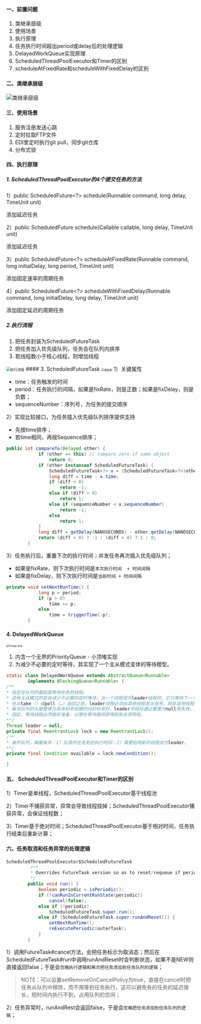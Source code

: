 #### 一、前置问题

1. 类继承层级
1. 使用场景
1. 执行原理
1. 任务执行时间超出period或delay后的处理逻辑
1. DelayedWorkQueue实现原理
1. ScheduledThreadPoolExecutor和Timer的区别
7. scheduleAtFixedRate和scheduleWithFixedDelay的区别

#### 二、类继承层级
![类继承层级](../../src/main/resources/picture/1240-20210115025333812.png)

#### 三、使用场景

1. 服务注册发送心跳
2. 定时拉取FTP文件
3. EDI里定时执行git pull，同步git仓库
4. 分布式锁
#### 四、执行原理

##### 1. ScheduledThreadPoolExecutor的4个提交任务的方法
1）public ScheduledFuture<?> schedule(Runnable command, long delay, TimeUnit unit)

添加延迟任务

2）public <V> ScheduledFuture<V> schedule(Callable<V> callable, long delay, TimeUnit unit)

添加延迟任务

3）public ScheduledFuture<?> scheduleAtFixedRate(Runnable command, long initialDelay, long period, TimeUnit unit)

添加固定速率的周期任务

4）public ScheduledFuture<?> scheduleWithFixedDelay(Runnable command, long initialDelay, long delay, TimeUnit unit)

添加固定延迟的周期任务

##### 2.执行流程

1. 把任务封装为ScheduledFutureTask
1. 把任务加入优先级队列，任务会在队列内排序
1. 若线程数小于核心线程，则增加线程

<img src="../../src/main/resources/picture/1240-20210115025333838.png" alt="执行流程" style="zoom:67%;" />
#### 3. ScheduledFutureTask
<img src="../../src/main/resources/picture/1240-20210115025333817.png" alt="类结构" style="zoom:50%;" />
1）关键属性

* time：任务触发的时间
* period：任务执行的间隔，如果是fixRate，则是正数；如果是fixDelay，则是负数；
* sequenceNumber：序列号，为任务的提交顺序

2）实现比较接口，为任务插入优先级队列排序提供支持
* 先按time排序；
* 若time相同，再按Sequence排序；
```java
public int compareTo(Delayed other) {
            if (other == this) // compare zero if same object
                return 0;
            if (other instanceof ScheduledFutureTask) {
                ScheduledFutureTask<?> x = (ScheduledFutureTask<?>)other;
                long diff = time - x.time;
                if (diff < 0)
                    return -1;
                else if (diff > 0)
                    return 1;
                else if (sequenceNumber < x.sequenceNumber)
                    return -1;
                else
                    return 1;
            }
            long diff = getDelay(NANOSECONDS) - other.getDelay(NANOSECONDS);
            return (diff < 0) ? -1 : (diff > 0) ? 1 : 0;
        }
```
3）任务执行后，重置下次的执行时间；并发任务再次插入优先级队列；
* 如果是fixRate，则下次执行时间是`本次执行时间  + 时间间隔`
* 如果是fixDelay，则下次执行时间是`当前时间 + 时间间隔`
```java
private void setNextRunTime() {
            long p = period;
            if (p > 0)
                time += p;
            else
                time = triggerTime(-p);
        }
```
#### 4. DelayedWorkQueue
<img src="../../src/main/resources/picture/1240-20210115025333789.png" alt="image.png" style="zoom:50%;" />

1. 内含一个无界的PriorityQueue - 小顶堆实现
1. 为减少不必要的定时等待，其实现了一个主从模式变体的等待模型。
```java
static class DelayedWorkQueue extends AbstractQueue<Runnable>
        implements BlockingQueue<Runnable> {
/**
* 指定在队列的最前面等待任务的线程。
* 这种主从模式的变体减少不必要的定时等待。当一个线程成为leader线程时，它只等待下一个延迟过去，而其他线程则无限期地等待。
* 在从take（）或poll（…）返回之前，leader线程必须向其他线程发出信号，除非其他线程在此期间成为leader。
* 每当队列的头被替换为具有较早到期时间的任务时，leader字段将通过重置为null而失效，并向某些等待线程（但不一定是当前的leader）发出信号。
* 因此，等待线程必须做好准备，以便在等待期间获得和失去领导权。
**/
Thread leader = null;
private final ReentrantLock lock = new ReentrantLock();
/**
* 条件队列，唤醒条件：1）队首的任务到达执行时间；2）需要启用新的线程成为leader。
**/
private final Condition available = lock.newCondition();

}
```
#### 五、 ScheduledThreadPoolExecutor和Timer的区别
1）Timer是单线程，ScheduledThreadPoolExecutor基于线程池

2）Timer不捕获异常，异常会导致线程挂掉；ScheduledThreadPoolExecutor捕获异常，会保证线程数；

3）Timer基于绝对时间；ScheduledThreadPoolExecutor基于相对时间，任务执行结束后重新计算；

#### 六、任务取消和任务异常的处理逻辑

```java
ScheduledThreadPoolExecutor$ScheduledFutureTask
         /**
         * Overrides FutureTask version so as to reset/requeue if periodic.
         */
        public void run() {
            boolean periodic = isPeriodic();
            if (!canRunInCurrentRunState(periodic))
                cancel(false);
            else if (!periodic)
                ScheduledFutureTask.super.run();
            else if (ScheduledFutureTask.super.runAndReset()) {
                setNextRunTime();
                reExecutePeriodic(outerTask);
            }
        }
```
1）调用FutureTask#cancel方法，会把任务标示为取消态；然后在ScheduledFutureTask#run中调用runAndReset时会判断状态，如果不是NEW则直接返回false；于是会`忽略执行逻辑和再次把任务添加到任务队列的逻辑`；

>NOTE：可以设置setRemoveOnCancelPolicy为true，直接在cancel时把任务从队列中移除，而不用等到任务执行，这可以避免有的任务的延迟很长，短时间内执行不到，占用队列的空间；

2）任务异常时，runAndRest会返回false，于是会`忽略把任务添加到任务队列的逻辑`；